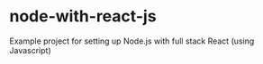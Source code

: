 # node-with-react-js

Example project for setting up Node.js with full stack React (using Javascript)
